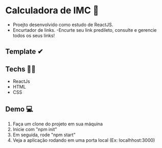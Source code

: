 # Calculadora de IMC  🧮

- Proejto desenvolvido como estudo de ReactJS.
- Encurtador de links.
  -Encurte seu link predileto, consulte e gerencie todos os seus links!

## Template  ✔


## Techs 👨‍💻

- ReactJs
- HTML
- CSS

## Demo 💻

1. Faça um clone do projeto em sua máquina
2. Inicie com "npm init"
3. Em seguida, rode "npm start"
4. Veja a aplicação rodando em uma porta local (Ex: localhhost:3000)
